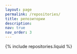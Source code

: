 ```yaml
---
layout: page
permalink: /repositories/
title: репозитории
description: 
nav: true
nav_order: 3
---
```


<!-- _pages/repositories.md -->
{% include repositories.liquid %}
